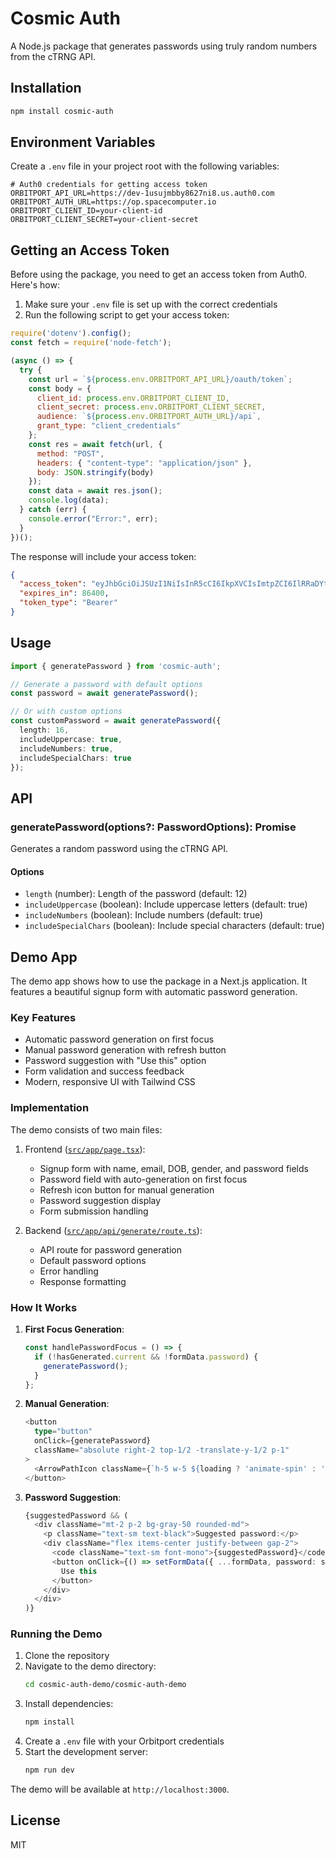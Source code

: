 # Cosmic Auth

A Node.js package that generates passwords using truly random numbers from the cTRNG API.

## Installation

```bash
npm install cosmic-auth
```

## Environment Variables

Create a `.env` file in your project root with the following variables:

```env
# Auth0 credentials for getting access token
ORBITPORT_API_URL=https://dev-1usujmbby8627ni8.us.auth0.com
ORBITPORT_AUTH_URL=https://op.spacecomputer.io
ORBITPORT_CLIENT_ID=your-client-id
ORBITPORT_CLIENT_SECRET=your-client-secret
```

## Getting an Access Token

Before using the package, you need to get an access token from Auth0. Here's how:

1. Make sure your `.env` file is set up with the correct credentials
2. Run the following script to get your access token:

```javascript
require('dotenv').config();
const fetch = require('node-fetch');

(async () => {
  try {
    const url = `${process.env.ORBITPORT_API_URL}/oauth/token`;
    const body = {
      client_id: process.env.ORBITPORT_CLIENT_ID,
      client_secret: process.env.ORBITPORT_CLIENT_SECRET,
      audience: `${process.env.ORBITPORT_AUTH_URL}/api`,
      grant_type: "client_credentials"
    };
    const res = await fetch(url, {
      method: "POST",
      headers: { "content-type": "application/json" },
      body: JSON.stringify(body)
    });
    const data = await res.json();
    console.log(data);
  } catch (err) {
    console.error("Error:", err);
  }
})();
```

The response will include your access token:
```json
{
  "access_token": "eyJhbGciOiJSUzI1NiIsInR5cCI6IkpXVCIsImtpZCI6IlRRaDYtdGZhTmxhNV9KeGtDeVNKZyJ9...",
  "expires_in": 86400,
  "token_type": "Bearer"
}
```

## Usage

```typescript
import { generatePassword } from 'cosmic-auth';

// Generate a password with default options
const password = await generatePassword();

// Or with custom options
const customPassword = await generatePassword({
  length: 16,
  includeUppercase: true,
  includeNumbers: true,
  includeSpecialChars: true
});
```

## API

### generatePassword(options?: PasswordOptions): Promise<string>

Generates a random password using the cTRNG API.

#### Options

- `length` (number): Length of the password (default: 12)
- `includeUppercase` (boolean): Include uppercase letters (default: true)
- `includeNumbers` (boolean): Include numbers (default: true)
- `includeSpecialChars` (boolean): Include special characters (default: true)

## Demo App

The demo app shows how to use the package in a Next.js application. It features a beautiful signup form with automatic password generation.

### Key Features
- Automatic password generation on first focus
- Manual password generation with refresh button
- Password suggestion with "Use this" option
- Form validation and success feedback
- Modern, responsive UI with Tailwind CSS

### Implementation

The demo consists of two main files:

1. Frontend ([`src/app/page.tsx`](cosmic-auth-demo/cosmic-auth-demo/src/app/page.tsx)):
   - Signup form with name, email, DOB, gender, and password fields
   - Password field with auto-generation on first focus
   - Refresh icon button for manual generation
   - Password suggestion display
   - Form submission handling

2. Backend ([`src/app/api/generate/route.ts`](cosmic-auth-demo/cosmic-auth-demo/src/app/api/generate/route.ts)):
   - API route for password generation
   - Default password options
   - Error handling
   - Response formatting

### How It Works

1. **First Focus Generation**:
   ```typescript
   const handlePasswordFocus = () => {
     if (!hasGenerated.current && !formData.password) {
       generatePassword();
     }
   };
   ```

2. **Manual Generation**:
   ```typescript
   <button
     type="button"
     onClick={generatePassword}
     className="absolute right-2 top-1/2 -translate-y-1/2 p-1"
   >
     <ArrowPathIcon className={`h-5 w-5 ${loading ? 'animate-spin' : ''}`} />
   </button>
   ```

3. **Password Suggestion**:
   ```typescript
   {suggestedPassword && (
     <div className="mt-2 p-2 bg-gray-50 rounded-md">
       <p className="text-sm text-black">Suggested password:</p>
       <div className="flex items-center justify-between gap-2">
         <code className="text-sm font-mono">{suggestedPassword}</code>
         <button onClick={() => setFormData({ ...formData, password: suggestedPassword })}>
           Use this
         </button>
       </div>
     </div>
   )}
   ```

### Running the Demo

1. Clone the repository
2. Navigate to the demo directory:
   ```bash
   cd cosmic-auth-demo/cosmic-auth-demo
   ```
3. Install dependencies:
   ```bash
   npm install
   ```
4. Create a `.env` file with your Orbitport credentials
5. Start the development server:
   ```bash
   npm run dev
   ```

The demo will be available at `http://localhost:3000`.

## License

MIT 